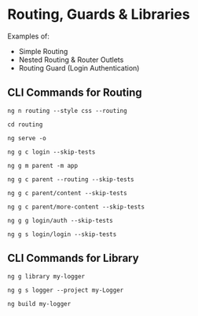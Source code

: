 # Routing, Guards & Libraries

Examples of:

- Simple Routing
- Nested Routing & Router Outlets
- Routing Guard (Login Authentication)

## CLI Commands for Routing

```
ng n routing --style css --routing

cd routing

ng serve -o

ng g c login --skip-tests

ng g m parent -m app

ng g c parent --routing --skip-tests

ng g c parent/content --skip-tests

ng g c parent/more-content --skip-tests

ng g g login/auth --skip-tests

ng g s login/login --skip-tests
```

## CLI Commands for Library

```
ng g library my-logger

ng g s logger --project my-Logger

ng build my-logger
```
